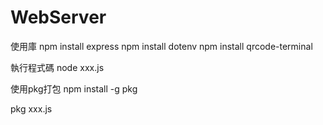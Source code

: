 # WebServer

使用庫
npm install express
npm install dotenv
npm install qrcode-terminal

執行程式碼
node xxx.js

使用pkg打包
npm install -g pkg

pkg xxx.js
